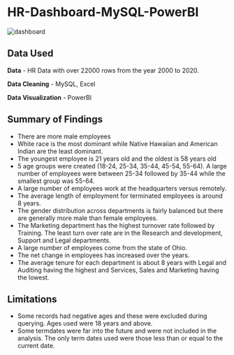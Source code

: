 # HR-Dashboard-MySQL-PowerBI

![dashboard](https://github.com/Rosemarie93/HR-Dashboard-MySQL-PowerBI/assets/173647979/cc5da0a2-200f-4e8c-b160-abdf80e45dcd)

## Data Used

**Data** - HR Data with over 22000 rows from the year 2000 to 2020.

**Data Cleaning** - MySQL, Excel

**Data Visualization** - PowerBI

## Summary of Findings
 - There are more male employees
 - White race is the most dominant while Native Hawaiian and American Indian are the least dominant.
 - The youngest employee is 21 years old and the oldest is 58 years old
 - 5 age groups were created (18-24, 25-34, 35-44, 45-54, 55-64). A large number of employees were between 25-34 followed by 35-44 while the smallest group was 55-64.
 - A large number of employees work at the headquarters versus remotely.
 - The average length of employment for terminated employees is around 8 years.
 - The gender distribution across departments is fairly balanced but there are generally more male than female employees.
 - The Marketing department has the highest turnover rate followed by Training. The least turn over rate are in the Research and development, Support and Legal departments.
 - A large number of employees come from the state of Ohio.
 - The net change in employees has increased over the years.
- The average tenure for each department is about 8 years with Legal and Auditing having the highest and Services, Sales and Marketing having the lowest.

## Limitations

- Some records had negative ages and these were excluded during querying. Ages used were 18 years and above.
- Some termdates were far into the future and were not included in the analysis. The only term dates used were those less than or equal to the current date.
